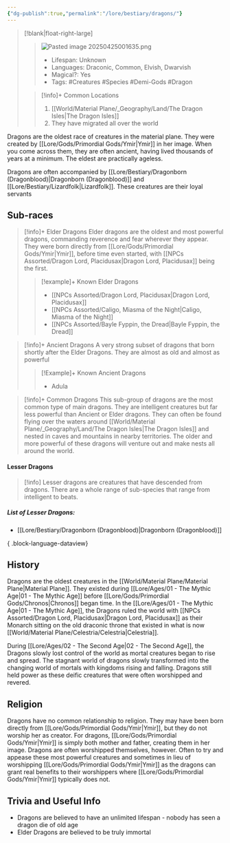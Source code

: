 ```yaml
---
{"dg-publish":true,"permalink":"/lore/bestiary/dragons/"}
---
```


>[!blank|float-right-large]
>>![Pasted image 20250425001635.png](/img/user/z_Assets/Pasted%20image%2020250425001635.png)
>>- Lifespan: Unknown
>>- Languages: Draconic, Common, Elvish, Dwarvish 
>>- Magical?: Yes
>>- Tags: #Creatures #Species #Demi-Gods #Dragon 
>
>>[!info]+ Common Locations
>>1. [[World/Material Plane/_Geography/Land/The Dragon Isles\|The Dragon Isles]]
>>2. They have migrated all over the world


Dragons are the oldest race of creatures in the material plane. They were created by [[Lore/Gods/Primordial Gods/Ymir\|Ymir]] in her image. When you come across them, they are often ancient, having lived thousands of years at a minimum. The eldest are practically ageless.

Dragons are often accompanied by [[Lore/Bestiary/Dragonborn (Dragonblood)\|Dragonborn (Dragonblood)]] and [[Lore/Bestiary/Lizardfolk\|Lizardfolk]]. These creatures are their loyal servants

## Sub-races

>[!info]+ Elder Dragons 
>Elder dragons are the oldest and most powerful dragons, commanding reverence and fear wherever they appear. They were born directly from [[Lore/Gods/Primordial Gods/Ymir\|Ymir]], before time even started, with [[NPCs Assorted/Dragon Lord, Placidusax\|Dragon Lord, Placidusax]] being the first.
>>[!example]+ Known Elder Dragons 
>>- [[NPCs Assorted/Dragon Lord, Placidusax\|Dragon Lord, Placidusax]]
>>- [[NPCs Assorted/Caligo, Miasma of the Night\|Caligo, Miasma of the Night]]
>>- [[NPCs Assorted/Bayle Fyppin, the Dread\|Bayle Fyppin, the Dread]]

>[!info]+ Ancient Dragons
>A very strong subset of dragons that born shortly after the Elder Dragons. They are almost as old and almost as powerful
>>[!Example]+ Known Ancient Dragons
>>- Adula

>[!info]+ Common Dragons
>This sub-group of dragons are the most common type of main dragons. They are intelligent creatures but far less powerful than Ancient or Elder dragons. They can often be found flying over the waters around [[World/Material Plane/_Geography/Land/The Dragon Isles\|The Dragon Isles]] and nested in caves and mountains in nearby territories. The older and more powerful of these dragons will venture out and make nests all around the world.

#### Lesser Dragons
>[!info]
>Lesser dragons are creatures that have descended from dragons. There are a whole range of sub-species that range from intelligent to beats.

##### List of Lesser Dragons:
- [[Lore/Bestiary/Dragonborn (Dragonblood)\|Dragonborn (Dragonblood)]]

{ .block-language-dataview}
## History
Dragons are the oldest creatures in the [[World/Material Plane/Material Plane\|Material Plane]]. They existed during [[Lore/Ages/01 - The Mythic Age\|01 - The Mythic Age]] before [[Lore/Gods/Primordial Gods/Chronos\|Chronos]] began time. In the [[Lore/Ages/01 - The Mythic Age\|01 - The Mythic Age]], the Dragons ruled the world with [[NPCs Assorted/Dragon Lord, Placidusax\|Dragon Lord, Placidusax]] as their Monarch sitting on the old draconic throne that existed in what is now [[World/Material Plane/Celestria/Celestria\|Celestria]]. 

During [[Lore/Ages/02 - The Second Age\|02 - The Second Age]], the Dragons slowly lost control of the world as mortal creatures began to rise and spread. The stagnant world of dragons slowly transformed into the changing world of mortals with kingdoms rising and falling. Dragons still held power as these deific creatures that were often worshipped and revered. 

## Religion
Dragons have no common relationship to religion. They may have been born directly from [[Lore/Gods/Primordial Gods/Ymir\|Ymir]], but they do not worship her as creator. For dragons, [[Lore/Gods/Primordial Gods/Ymir\|Ymir]] is simply both mother and father, creating them in her image. Dragons are often worshipped themselves, however. Often to try and appease these most powerful creatures and sometimes in lieu of worshipping [[Lore/Gods/Primordial Gods/Ymir\|Ymir]] as the dragons can grant real benefits to their worshippers where [[Lore/Gods/Primordial Gods/Ymir\|Ymir]] typically does not. 

## Trivia and Useful Info
- Dragons are believed to have an unlimited lifespan - nobody has seen a dragon die of old age
- Elder Dragons are believed to be truly immortal














